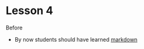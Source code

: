 # Lesson 4

Before

* By now students should have learned [markdown](http://daringfireball.net/projects/markdown/syntax)
